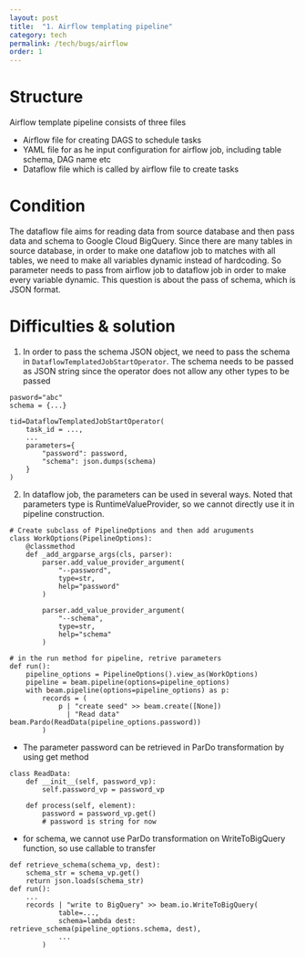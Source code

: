 ```yaml
---
layout: post
title:  "1. Airflow templating pipeline"
category: tech
permalink: /tech/bugs/airflow
order: 1
---
```

# Structure
Airflow template pipeline consists of three files
* Airflow file for creating DAGS to schedule tasks
* YAML file for as he input configuration for airflow job, including table schema, DAG name etc
* Dataflow file which is called by airflow file to create tasks


# Condition
The dataflow file aims for reading data from source database and then pass data and schema to Google Cloud BigQuery. Since there are many tables in source database, in order to make one dataflow job to matches with all tables, we need to make all variables dynamic instead of hardcoding. So parameter needs to pass from airflow job to dataflow job in order to make every variable dynamic. This question is about the pass of schema, which is JSON format.

# Difficulties & solution
1. In order to pass the schema JSON object, we need to pass the schema in `DataflowTemplatedJobStartOperator`. 
The schema needs to be passed as JSON string since the operator does not allow any other types to be passed

```
pasword="abc"
schema = {...}

tid=DataflowTemplatedJobStartOperator(
    task_id = ...,
    ...
    parameters={
        "password": password,
        "schema": json.dumps(schema)
    }
)
```

2. In dataflow job, the parameters can be used in several ways. Noted that parameters type is RuntimeValueProvider, so we cannot directly use it in pipeline construction.

```
# Create subclass of PipelineOptions and then add aruguments
class WorkOptions(PipelineOptions):
    @classmethod
    def _add_argparse_args(cls, parser):
        parser.add_value_provider_argument(
            "--password",
            type=str,
            help="password"
        )

        parser.add_value_provider_argument(
            "--schema",
            type=str,
            help="schema"
        )
    
# in the run method for pipeline, retrive parameters
def run():
    pipeline_options = PipelineOptions().view_as(WorkOptions)
    pipeline = beam.pipeline(options=pipeline_options)
    with beam.pipeline(options=pipeline_options) as p:
        records = (
            p | "create seed" >> beam.create([None])
              | "Read data" beam.Pardo(ReadData(pipeline_options.password))
        )
```
* The parameter password can be retrieved in ParDo transformation by using get method
```
class ReadData:
    def __init__(self, password_vp):
        self.password_vp = password_vp

    def process(self, element):
        password = password_vp.get()
        # password is string for now
```
* for schema, we cannot use ParDo transformation on WriteToBigQuery function, so use callable to transfer
```
def retrieve_schema(schema_vp, dest):
    schema_str = schema_vp.get()
    return json.loads(schema_str)
def run():
    ...
    records | "write to BigQuery" >> beam.io.WriteToBigQuery(
            table=...,
            schema=lambda dest: retrieve_schema(pipeline_options.schema, dest),
            ...
        )
```